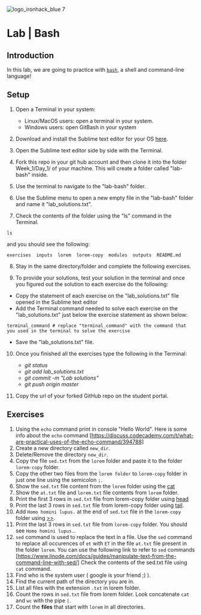 ![logo_ironhack_blue 7](https://user-images.githubusercontent.com/23629340/40541063-a07a0a8a-601a-11e8-91b5-2f13e4e6b441.png)

# Lab | Bash

## Introduction

In this lab, we are going to practice with [`bash`](<https://en.wikipedia.org/wiki/Bash_(Unix_shell)>), a shell and command-line language!

## Setup

1. Open a Terminal in your system: 
   - Linux/MacOS users: open a terminal in your system. 
   - Windows users: open GitBash in your system

2. Download and install the Sublime text editor for your OS [here](https://www.sublimetext.com/).

3. Open the Sublime text editor side by side with the Terminal.

4. Fork this repo in your git hub account and then clone it into the folder Week_1/Day_1/ of your machine. This will create a folder called "lab-bash" inside. 

5. Use the terminal to navigate to the "lab-bash" folder.

6. Use the Sublime menu to open a new empty file in the "lab-bash" folder and name it "lab_solutions.txt".

7. Check the contents of the folder using the "ls" command in the Terminal.

```shell
ls
```

and you should see the following:

```shell
exercises  inputs  lorem  lorem-copy  modules  outputs  README.md
```

8. Stay in the same directory/folder and complete the following exercises.

9. To provide your solutions, test your solution in the terminal and once you figured out the solution to each exercise do the following:

  - Copy the statement of each exercise on the "lab_solutions.txt" file opened in the Sublime text editor
  - Add the Terminal command needed to solve each exercise on the "lab_solutions.txt" just below the exercise statement as shown below:
  
  ```
  terminal_command # replace "terminal_command" with the command that you used in the terminal to solve the exercise
  ```
  
  - Save the "lab_solutions.txt" file.
  
10. Once you finished all the exercises type the following in the Terminal:

    - *git status* 
    - *git add lab_solutions.txt*
    - *git commit -m "Lab solutions"*
    - *git push origin master*
    
11. Copy the url of your forked GitHub repo on the student portal.

## Exercises

1. Using the `echo` command print in console "Hello World". Here is some info about the `echo` command [https://discuss.codecademy.com/t/what-are-practical-uses-of-the-echo-command/394788]
2. Create a new directory called `new_dir`.
3. Delete/Remove the directory `new_dir`.
4. Copy the file `sed.txt` from the `lorem` folder and paste it to the folder `lorem-copy` folder.
5. Copy the other two files from the `lorem folder` to `lorem-copy` folder in just one line using the semicolon `;`.
6. Show the `sed.txt` file content from the `lorem` folder using the [cat](https://www.geeksforgeeks.org/cat-command-in-linux-with-examples/)
7. Show the `at.txt` file and `lorem.txt` file contents from `lorem` folder.
8. Print the first 3 rows in `sed.txt` file from lorem-copy folder using [head](https://www.geeksforgeeks.org/head-command-linux-examples/)
9. Print the last 3 rows in `sed.txt` file from lorem-copy folder using [tail](https://www.geeksforgeeks.org/tail-command-linux-examples/#:~:text=The%20tail%20command%2C%20as%20the,precedes%20by%20its%20file%20name.).
10. Add `Homo homini lupus.` at the end of `sed.txt` file in the `lorem-copy` folder using [>>](https://www.shells.com/l/en-US/tutorial/Difference-between-%E2%80%9C%3E%E2%80%9D-and-%E2%80%9C%3E%3E%E2%80%9D-in-Linux).
11. Print the last 3 rows in `sed.txt` file from `lorem-copy` folder. You should see `Homo homini lupus.`.
12. `sed` command is used to replace the text in a file. Use the `sed` command to replace all occurences of `et` with `ET` in the file `at.txt` file present in the folder `lorem`. You can use the following link to refer to `sed` commands [https://www.linode.com/docs/guides/manipulate-text-from-the-command-line-with-sed/]
Check the contents of the sed.txt file using `cat` command.
13. Find who is the system user ( google is your friend ;) ). 
14. Find the current path of the directory you are in.
15. List all files with the extension `.txt` in lorem folder.
16. Count the rows in `sed.txt` file from lorem folder. Look concatenate `cat` and `wc` with the pipe `|`.
17. Count the **files** that start with `lorem` in all directories.
